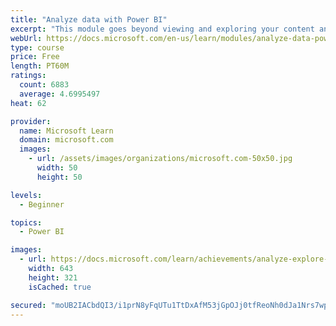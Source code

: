 ```yaml
---
title: "Analyze data with Power BI"
excerpt: "This module goes beyond viewing and exploring your content and explains how to interact with it by working with reports and dashboards to uncover and share new business insights."
webUrl: https://docs.microsoft.com/en-us/learn/modules/analyze-data-power-bi/
type: course
price: Free
length: PT60M
ratings:
  count: 6883
  average: 4.6995497
heat: 62

provider:
  name: Microsoft Learn
  domain: microsoft.com
  images:
    - url: /assets/images/organizations/microsoft.com-50x50.jpg
      width: 50
      height: 50

levels:
  - Beginner

topics:
  - Power BI

images:
  - url: https://docs.microsoft.com/learn/achievements/analyze-explore-data-power-bi-social.png
    width: 643
    height: 321
    isCached: true

secured: "moUB2IACbdQI3/i1prN8yFqUTu1TtDxAfM53jGpOJj0tfReoNh0dJa1Nrs7wpHOvZua7snydLDZiqRZXUha/jLe6ZbS3FutZb+ksG6leAaWJeNl3bq72yWsJeFptADSxEZ6tAb8cXnI6/+pmBFphos6HDi4IEIl3G0OLBoV5VWXymj5LYKHX6HOvT+EsmABCTLKuiBW1fav2tgCpVIqtiRuZ6D40x234UU55OqFGrVCHUft2uL+VdtxiJnQFXjUhZ5FaOB9uYJFpD/4QkpRzNa90neWk62EkCG7zUO6HTB+vbOHbrNHOUwUOrSbFKZs9Q75byrGy74BCmUMYAjHx7UqjGfceA1ChmyuxYzEFvb38qY6/YIUvw/+MmrUz4iQJCJKuDEFFWImdWcaB0haS53l+gi25j+sSDu+pZexjbNc=;xoRZnjq4j59EfOE5lAIDAg=="
---
```


